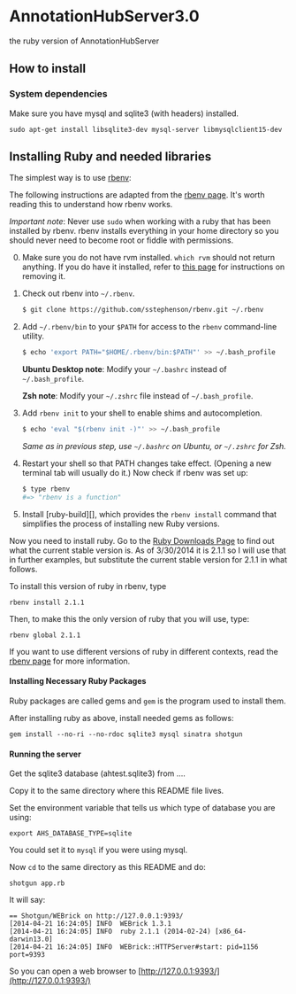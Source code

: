 AnnotationHubServer3.0
======================

the ruby version of AnnotationHubServer

## How to install

### System dependencies

Make sure you have mysql and sqlite3 (with headers) installed. 

    sudo apt-get install libsqlite3-dev mysql-server libmysqlclient15-dev


## Installing Ruby and needed libraries

The simplest way is to use 
[rbenv](https://github.com/sstephenson/rbenv):

The following instructions are adapted from the 
[rbenv page](https://github.com/sstephenson/rbenv). It's worth reading this
to understand how rbenv works.

*Important note*: Never use `sudo` when working with a ruby that has been
installed by rbenv. rbenv installs everything in your home directory so
you should never need to become root or fiddle with permissions.

0. Make sure you do not have rvm installed. `which rvm` should not return 
   anything. If you do have it installed, refer to 
   [this page](http://stackoverflow.com/questions/3950260/howto-uninstall-rvm)
   for instructions on removing it.

1. Check out rbenv into `~/.rbenv`.

    ~~~ sh
    $ git clone https://github.com/sstephenson/rbenv.git ~/.rbenv
    ~~~

2. Add `~/.rbenv/bin` to your `$PATH` for access to the `rbenv`
   command-line utility.

    ~~~ sh
    $ echo 'export PATH="$HOME/.rbenv/bin:$PATH"' >> ~/.bash_profile
    ~~~

    **Ubuntu Desktop note**: Modify your `~/.bashrc` instead of `~/.bash_profile`.

    **Zsh note**: Modify your `~/.zshrc` file instead of `~/.bash_profile`.

3. Add `rbenv init` to your shell to enable shims and autocompletion.

    ~~~ sh
    $ echo 'eval "$(rbenv init -)"' >> ~/.bash_profile
    ~~~

    _Same as in previous step, use `~/.bashrc` on Ubuntu, or `~/.zshrc` for Zsh._

4. Restart your shell so that PATH changes take effect. (Opening a new
   terminal tab will usually do it.) Now check if rbenv was set up:

    ~~~ sh
    $ type rbenv
    #=> "rbenv is a function"
    ~~~

5.  Install [ruby-build][], which provides the
   `rbenv install` command that simplifies the process of
   installing new Ruby versions.

Now you need to install ruby. Go to the 
[Ruby Downloads Page](https://www.ruby-lang.org/en/downloads/)
to find out what the current stable version is. As of 3/30/2014 it is
2.1.1 so I will use that in further examples, but substitute the current
stable version for 2.1.1 in what follows.

To install this version of ruby in rbenv, type

    rbenv install 2.1.1

Then, to make this the only version of ruby that you will use, type:

    rbenv global 2.1.1

If you want to use different versions of ruby in different contexts, read the
[rbenv page](https://github.com/sstephenson/rbenv)
for more information.


#### Installing Necessary Ruby Packages

Ruby packages are called gems and `gem` is the program used to install them.

After installing ruby as above, install needed gems as follows:

    gem install --no-ri --no-rdoc sqlite3 mysql sinatra shotgun


#### Running the server

Get the sqlite3 database  (ahtest.sqlite3) from ....

Copy it to the same directory where this README file lives.

Set the environment variable that tells us which 
type of database you are using:

    export AHS_DATABASE_TYPE=sqlite

You could set it to `mysql` if you were using mysql. 

Now `cd` to the same directory as this README and do:

    shotgun app.rb

It will say:

    == Shotgun/WEBrick on http://127.0.0.1:9393/
    [2014-04-21 16:24:05] INFO  WEBrick 1.3.1
    [2014-04-21 16:24:05] INFO  ruby 2.1.1 (2014-02-24) [x86_64-darwin13.0]
    [2014-04-21 16:24:05] INFO  WEBrick::HTTPServer#start: pid=1156 port=9393


So you can open a web browser to 
[http://127.0.0.1:9393/](http://127.0.0.1:9393/) 


